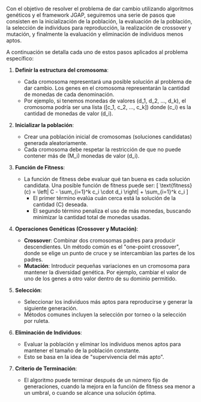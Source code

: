 Con el objetivo de resolver el problema de dar cambio utilizando algoritmos genéticos y el framework JGAP, seguiremos una serie de pasos que consisten en la inicialización de la población, la evaluación de la población, la selección de individuos para reproducción, la realización de crossover y mutación, y finalmente la evaluación y eliminación de individuos menos aptos.

A continuación se detalla cada uno de estos pasos aplicados al problema específico:

1. **Definir la estructura del cromosoma**:
   - Cada cromosoma representará una posible solución al problema de dar cambio. Los genes en el cromosoma representarán la cantidad de monedas de cada denominación.
   - Por ejemplo, si tenemos monedas de valores \(d_1, d_2, ..., d_k\), el cromosoma podría ser una lista \([c_1, c_2, ..., c_k]\) donde \(c_i\) es la cantidad de monedas de valor \(d_i\).

2. **Inicializar la población**:
   - Crear una población inicial de cromosomas (soluciones candidatas) generada aleatoriamente.
   - Cada cromosoma debe respetar la restricción de que no puede contener más de \(M_i\) monedas de valor \(d_i\).

3. **Función de Fitness**:
   - La función de fitness debe evaluar qué tan buena es cada solución candidata. Una posible función de fitness puede ser:
     \[
     \text{fitness}(c) = \left| C - \sum_{i=1}^k c_i \cdot d_i \right| + \sum_{i=1}^k c_i
     \]
     - El primer término evalúa cuán cerca está la solución de la cantidad \(C\) deseada.
     - El segundo término penaliza el uso de más monedas, buscando minimizar la cantidad total de monedas usadas.

4. **Operaciones Genéticas (Crossover y Mutación)**:
   - **Crossover**: Combinar dos cromosomas padres para producir descendientes. Un método común es el "one-point crossover", donde se elige un punto de cruce y se intercambian las partes de los padres.
   - **Mutación**: Introducir pequeñas variaciones en un cromosoma para mantener la diversidad genética. Por ejemplo, cambiar el valor de uno de los genes a otro valor dentro de su dominio permitido.

5. **Selección**:
   - Seleccionar los individuos más aptos para reproducirse y generar la siguiente generación.
   - Métodos comunes incluyen la selección por torneo o la selección por ruleta.

6. **Eliminación de Individuos**:
   - Evaluar la población y eliminar los individuos menos aptos para mantener el tamaño de la población constante.
   - Esto se basa en la idea de "supervivencia del más apto".

7. **Criterio de Terminación**:
   - El algoritmo puede terminar después de un número fijo de generaciones, cuando la mejora en la función de fitness sea menor a un umbral, o cuando se alcance una solución óptima.